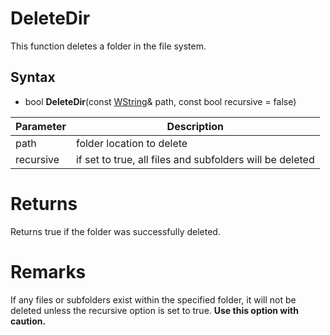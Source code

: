 # DeleteDir #
This function deletes a folder in the file system.

## Syntax ##
- bool **DeleteDir**(const [WString](WString)& path, const bool recursive = false)

| Parameter | Description |
| --- | --- |
| path | folder location to delete |
| recursive | if set to true, all files and subfolders will be deleted |

# Returns #
Returns true if the folder was successfully deleted.

# Remarks #
If any files or subfolders exist within the specified folder, it will not be deleted unless the recursive option is set to true. **Use this option with caution.**
